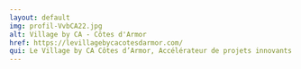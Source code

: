 ```yaml
---
layout: default
img: profil-VvbCA22.jpg
alt: Village by CA - Côtes d'Armor
href: https://levillagebycacotesdarmor.com/
qui: Le Village by CA Côtes d’Armor, Accélérateur de projets innovants ! [Partenaire]
---
```

